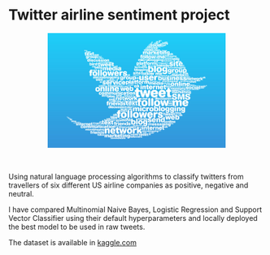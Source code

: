 # Twitter airline sentiment project

<p align="center">
<img src="images/tweet-bird.jpg" width="350"/>
</p>
<br>

Using natural language processing algorithms to classify twitters from travellers of six different US airline companies as positive, negative and neutral.

I have compared Multinomial Naive Bayes, Logistic Regression and Support Vector Classifier using their default hyperparameters and locally deployed the best model to be used in raw tweets. 

The dataset is available in [kaggle.com](https://www.kaggle.com/crowdflower/twitter-airline-sentiment) 